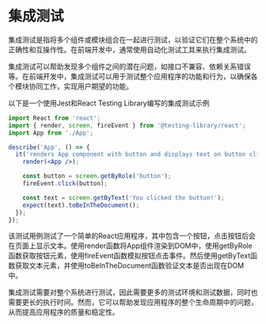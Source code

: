# 集成测试
集成测试是指将多个组件或模块组合在一起进行测试，以验证它们在整个系统中的正确性和互操作性。在前端开发中，通常使用自动化测试工具来执行集成测试。

集成测试可以帮助发现多个组件之间的潜在问题，如接口不兼容、依赖关系错误等。在前端开发中，集成测试可以用于测试整个应用程序的功能和行为，以确保各个模块协同工作，实现用户期望的功能。

以下是一个使用Jest和React Testing Library编写的集成测试示例

``` jsx
import React from 'react';
import { render, screen, fireEvent } from '@testing-library/react';
import App from './App';

describe('App', () => {
  it('renders App component with button and displays text on button click', () => {
    render(<App />);

    const button = screen.getByRole('button');
    fireEvent.click(button);

    const text = screen.getByText('You clicked the button!');
    expect(text).toBeInTheDocument();
  });
});
```
该测试用例测试了一个简单的React应用程序，其中包含一个按钮，点击按钮后会在页面上显示文本。使用render函数将App组件渲染到DOM中，使用getByRole函数获取按钮元素，使用fireEvent函数模拟按钮点击事件。然后使用getByText函数获取文本元素，并使用toBeInTheDocument函数验证文本是否出现在DOM中。

集成测试需要对整个系统进行测试，因此需要更多的测试环境和测试数据，同时也需要更长的执行时间。然而，它可以帮助发现应用程序的整个生命周期中的问题，从而提高应用程序的质量和稳定性。
